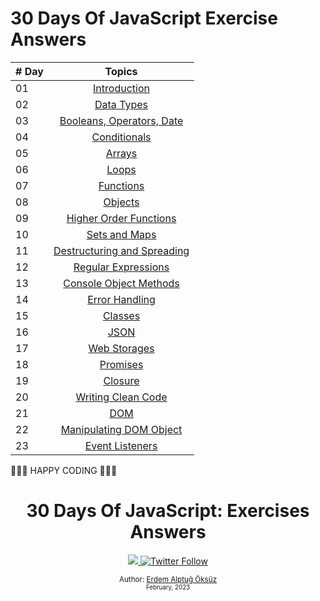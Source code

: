 # 30 Days Of JavaScript Exercise Answers

| # Day |                                                                       Topics                                                                        |
| ----- | :-------------------------------------------------------------------------------------------------------------------------------------------------: |
| 01    |                                                             [Introduction](./README.md)                                                             |
| 02    |                                               [Data Types](./02_Day_Data_types/02_Day_Data_types.md)                                                |
| 03    |                             [Booleans, Operators, Date](./03_Day_Booleans_operators_date/03_Day_Booleans_operators_date.md)                             |
| 04    |                                            [Conditionals](./04_Day_Conditionals/04_Day_Conditionals.md)                                             |
| 05    |                                                     [Arrays](./05_Day_Arrays/05_Day_Arrays.md)                                                      |
| 06    |                                                       [Loops](./06_Day_Loops/06_Day_Loops.md)                                                       |
| 07    |                                                 [Functions](./07_Day_Functions/07_Day_Functions.md)                                                 |
| 08    |                                                    [Objects](./08_Day_Objects/08_Day_Objects.md)                                                    |
| 09    |                             [Higher Order Functions](./09_Day_Higher_order_functions/09_Day_Higher_order_functions.md)                              |
| 10    |                                           [Sets and Maps](./10_Day_Sets_and_Maps/10_Day_Sets_and_Maps.md)                                           |
| 11    |                      [Destructuring and Spreading](./11_Day_Destructuring_and_spreading/11_Day_Destructuring_and_spreading.md)                      |
| 12    |                                  [Regular Expressions](./12_Day_Regular_expressions/12_Day_Regular_expressions.md)                                  |
| 13    |                             [Console Object Methods](./13_Day_Console_object_methods/13_Day_Console_object_methods.md)                              |
| 14    |                                         [Error Handling](./14_Day_Error_handling/14_Day_Error_handling.md)                                          |
| 15    |                                                    [Classes](./15_Day_Classes/15_Day_Classes.md)                                                    |
| 16    |                                                        [JSON](./16_Day_JSON/16_Day_JSON.md)                                                         |
| 17    |                                            [Web Storages](./17_Day_Web_storages/17_Day_Web_storages.md)                                             |
| 18    |                                                  [Promises](./18_Day_Promises/18_Day_Promises.md)                                                   |
| 19    |                                                   [Closure](./19_Day_Closures/19_Day_Closures.md)                                                   |
| 20    |                                  [Writing Clean Code](./20_Day_Writing_clean_codes/20_Day_Writing_clean_codes.md)                                   |
| 21    |                                                          [DOM](./21_Day_DOM/21_Day_DOM.md)                                                          |
| 22    |                            [Manipulating DOM Object](./22_Day_Manipulating_DOM_object/22_Day_Manipulating_DOM_object.md)                            |
| 23    |                                        [Event Listeners](./23_Day_Event_listeners/23_Day_Event_listeners.md)                                        |

🧡🧡🧡 HAPPY CODING 🧡🧡🧡

<div align="center">
  <h1> 30 Days Of JavaScript: Exercises Answers</h1>
  <a class="header-badge" target="_blank" href="https://www.linkedin.com/in/erdemalptugoksuz/">
  <img src="https://img.shields.io/badge/style--5eba00.svg?label=LinkedIn&logo=linkedin&style=social">
  </a>
  <a class="header-badge" target="_blank" href="https://twitter.com/heyahtuput">
  <img alt="Twitter Follow" src="https://img.shields.io/twitter/follow/Erdem Alptuğ?style=social">
  </a>

<sub>Author:
<a href="https://www.linkedin.com/in/erdemalptugoksuz/" target="_blank">Erdem Alptuğ Öksüz</a><br>
<small> February, 2023</small>
</sub>

<div>
